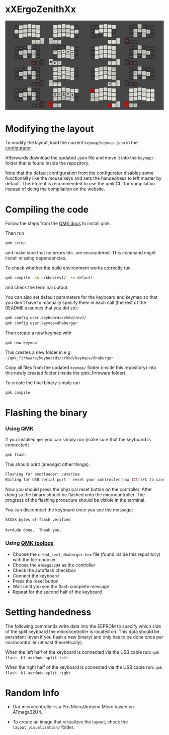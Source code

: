 # xXErgoZenithXx

![Layout](layout.jpg)

# Modifying the layout
To modify the layout, load the current `keymap/keymap.json` in the [configurator](https://config.qmk.fm/#/crkbd/rev1/LAYOUT_split_3x6_3)

Afterwards download the updated .json file and move it into the `keymap/` folder that is found inside the repository.

Note that the default configuration from the configurator disables some functionality like the mouse keys and sets the handedness to left master by default. Therefore it is recommended to use the qmk CLI for compilation instead of doing the compilation on the website.

# Compiling the code
Follow the steps from the [QMK docs](https://docs.qmk.fm/) to install qmk.

Then run 
```bash
qmk setup
```
and make sure that no errors etc. are encountered. This command might install missing dependencies.

To check whether the build environment works correctly run
```bash
qmk compile -kb crkbd/rev1/ -km default
```
and check the terminal output.

You can also set default parameters for the keyboard and keymap so that you don't have to manually specify them in each call (the rest of the README assumes that you did so):
```bash
qmk config user.keyboard=crkbd/rev1/ 
qmk config user.keymap=dhaberger
```

Then create a new keymap with 
```bash
qmk new-keymap
```

This creates a new folder in e.g. `~/qmk_firmware/keyboards/crkbd/keymaps/dhaberger`

Copy all files from the updated `keymap/` folder (inside this repository) into this newly created folder (inside the qmk_firmware folder).

To create the final binary simply run
```bash 
qmk compile
```

# Flashing the binary
### Using QMK
If you installed `qmk` you can simply run (make sure that the keyboard is connected)
```bash
qmk flash
```
This should print (amongst other things):
```bash
Flashing for bootloader: caterina
Waiting for USB serial port - reset your controller now (Ctrl+C to cancel).......
```
Now you should press the physical reset button on the controller. After doing so the binary should be flashed onto the microcontroller. The progress of the flashing procedure should be visible in the terminal.

You can disconnect the keyboard once you see the message: 
```bash 
XXXXX bytes of flash verified

Avrdude done.  Thank you.
```

### Using [QMK toolbox](https://qmk.fm/toolbox)
- Choose the `crkbd_rev1_dhaberger.hex` file (found inside this repository) with the file-chooser
- Choose the `ATmega32U4` as the controller
- Check the autoflash checkbox
- Connect the keyboard
- Press the reset button
- Wait until you see the flash complete message
- Repeat for the second half of the keyboard

# Setting handedness
The following commands write data into the EEPROM to specify which side of the split keyboard the microcontroller is located on. This data should be persistent (even if you flash a new binary) and only has to be done once per microcontroller (atleast theoretically).

When the left half of the keyboard is connected via the USB cable run:
```qmk flash -bl avrdude-split-left```

When the right half of the keyboard is connected via the USB cable run:
```qmk flash -bl avrdude-split-right```


# Random Info

- Our microcontroller is a Pro Micro/Arduino Micro based on ATmega32U4.

- To create an image that visualizes the layout, check the `layout_visualization/` folder.
